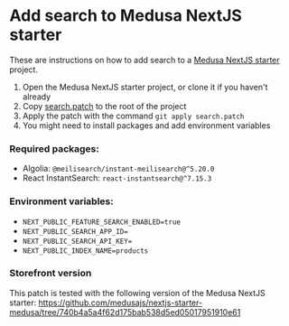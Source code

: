 # Add search to Medusa NextJS starter

These are instructions on how to add search to a [Medusa NextJS starter](https://github.com/medusajs/nextjs-starter-medusa) project.

1. Open the Medusa NextJS starter project, or clone it if you haven't already
2. Copy [search.patch](search.patch) to the root of the project
3. Apply the patch with the command `git apply search.patch`
4. You might need to install packages and add environment variables

### Required packages:

- Algolia: `@meilisearch/instant-meilisearch@^5.20.0`
- React InstantSearch: `react-instantsearch@^7.15.3`

### Environment variables:

- `NEXT_PUBLIC_FEATURE_SEARCH_ENABLED=true`
- `NEXT_PUBLIC_SEARCH_APP_ID=`
- `NEXT_PUBLIC_SEARCH_API_KEY=`
- `NEXT_PUBLIC_INDEX_NAME=products`

### Storefront version

This patch is tested with the following version of the Medusa NextJS starter:
https://github.com/medusajs/nextjs-starter-medusa/tree/740b4a5a4f62d175bab538d5ed05017951910e61
